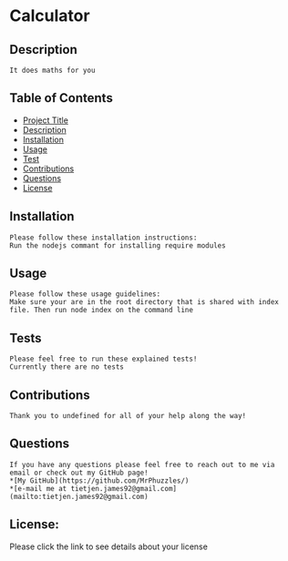 # Calculator
  
  ## Description
    It does maths for you
  ## Table of Contents
  * [Project Title](#Calculator)
  * [Description](#description)
  * [Installation](#installation)
  * [Usage](#usage)
  * [Test](#tests)
  * [Contributions](#contributions)
  * [Questions](#questions)
  * [License](#license)
    
  ## Installation
    Please follow these installation instructions:
    Run the nodejs commant for installing require modules
  ## Usage
    Please follow these usage guidelines:
    Make sure your are in the root directory that is shared with index file. Then run node index on the command line
  ## Tests
    Please feel free to run these explained tests!
    Currently there are no tests
  ## Contributions
    Thank you to undefined for all of your help along the way!
  ## Questions
    If you have any questions please feel free to reach out to me via email or check out my GitHub page!
    *[My GitHub](https://github.com/MrPhuzzles/)
    *[e-mail me at tietjen.james92@gmail.com](mailto:tietjen.james92@gmail.com)
  
## License:
  Please click the link to see details about your license
  

